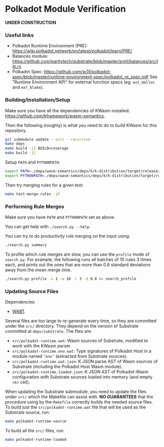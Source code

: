 Polkadot Module Verification
============================

**UNDER CONSTRUCTION**

### Useful links

-   Polkadot Runtime Environment (PRE): <https://wiki.polkadot.network/en/latest/polkadot/learn/PRE/>
-   Balances module: <https://github.com/paritytech/substrate/blob/master/srml/balances/src/lib.rs>
-   Polkadot Spec: <https://github.com/w3f/polkadot-spec/blob/master/runtime-environment-spec/polkadot_re_spec.pdf>
    See "Runtime Environment API" for external function specs (eg. `ext_malloc` and `ext_blake`).

### Building/Installation/Setup

Make sure you have all the dependencies of KWasm installed: <https://github.com/kframework/wasm-semantics>.

Then the following (roughly) is what you need to do to build KWasm for this repository.

```sh
git submodule update --init --recursive
make deps
make build -j2 BUILD=coverage
make build -j2
```

Setup `PATH` and `PYTHONPATH`:

```sh
export PATH=./deps/wasm-semantics/deps/k/k-distribution/target/release/k/bin:$PATH
export PYTHONPATH=./deps/wasm-semantics/deps/k/k-distribution/target/release/k/lib/kframework
```

Then try merging rules for a given test:

```sh
make test-merge-rules -j8
```

### Performing Rule Merges

Make sure you have `PATH` and `PYTHONPATH` set as above.

You can get help with `./search.py --help`.

You can try to do productivity rule merging on the input using:

```sh
./search.py summary
```

To profile which rule merges are slow, you can use the `profile` mode of `search.py`.
For example, the following runs all batches of 10 rules 3 times each, and prints out the ones that are more than 0.8 standard deviations away from the mean merge time.

```sh
./search.py profile -n 1 -w 10 -r 3 -d 0.8 &> search_profile
```

### Updating Source Files

Dependencies:

-   [WABT](https://github.com/WebAssembly/wabt).

Several files are too large to re-generate every time, so they are committed under the `src/` directory.
They depend on the version of Substrate committed at `deps/substrate`.
The files are:

-   `src/polkadot-runtime.wat`: Wasm sources of Substrate, modified to work with the KWasm parser.
-   `src/polkadot-runtime.env.wat`: Type signatures of Polkadot Host in a module named `"env"` (extracted from Substrate sources).
-   `src/polkadot-runtime.wat.json`: K JSON parse AST of Wasm sources of Substrate (including the Polkadot Host Wasm module).
-   `src/polkadot-runtime.loaded.json`: K JSON AST of Polkadot-Wasm configuration with Substrate sources loaded into memory (and empty `<k>` cell).

When updating the Substrate submodule, you need to update the files under `src/` which the Makefile can assist with.
**NO GUARANTEES** that the procedure using by the `Makefile` correctly builds the needed source files.
To build just the `src/polkadot-runtime.wat` file that will be used as the Substrate source, run:

```sh
make polkadot-runtime-source
```

To build all the `src/` files, run:

```sh
make polkadot-runtime-loaded
```

